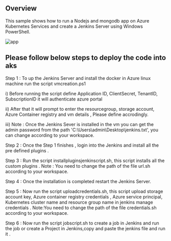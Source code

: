 ## Overview
This sample shows how to run a Nodejs and mongodb app on Azure Kubernetes Services and create a Jenkins Server using Windows PowerShell.

![app](https://user-images.githubusercontent.com/45655351/213992341-bfc0f153-950b-4e85-8459-18cf693a83e2.png)

## Please follow below steps to deploy the code into aks

Step 1 : To up the Jenkins Server and install the docker  in Azure linux machine run the script vmcreation.ps1 

i) Before running the script define Application ID, ClientSecret, TenantID, SubscriptionID it will authenticate azure portal

ii) After that it will prompt to enter the resourcegroup, storage account, Azure Container registry and vm details , Please define accrodingly. 

iii) Note : Once the Jenkins Sever is installed in the vm you can get the admin password from the path 'C:\Users\admin\Desktop\jenkins.txt', you can change according to your workspace.


Step 2 : Once the Step 1 finishes , login into the Jenkins and install all the pre defined plugins .

Step 3 : Run the script installpluginsjenkinscript.sh, this script installs all the custom plugins .
Note : You need to change the path of the file url.sh according to your workspace.

Step 4 : Once the installation is completed restart the Jenkins Server.

Step 5 :  Now run the script uploadcredentials.sh, this script upload storage account key, Azure container registry credentials , Azure service principal, Kubernetes cluster name and resource group name in jenkins manage credentials . Note:You need to change the path of the file credentials.sh according to your workspace.

Step 6 : Now run the script jobscript.sh to create a job in Jenkins and run the job or create a Project in Jenkins,copy and paste the jenkins file and run it .






